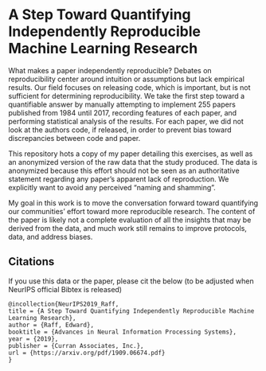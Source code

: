 # A Step Toward Quantifying Independently Reproducible Machine Learning Research

What makes a paper independently reproducible? Debates on reproducibility center around intuition or assumptions but lack empirical results. Our field focuses on releasing code, which is important, but is not sufficient for determining reproducibility. We take the first step toward a quantifiable answer by manually attempting to implement 255 papers published from 1984 until 2017, recording features of each paper, and performing statistical analysis of the results. For each paper, we did not look at the authors code, if released, in order to prevent bias toward discrepancies between code and paper.

This repository hots a copy of my paper detailing this exercises, as well as an anonymized version of the raw data that the study produced. The data is anonymized because this effort should not be seen as an authoritative statement regarding any paper’s apparent lack of reproduction. We explicitly want to avoid any perceived “naming and shamming”.

My goal in this work is to move the conversation forward toward quantifying our communities’ effort toward more reproducible research. The content of the paper is likely not a complete evaluation of all the insights that may be derived from the data, and much work still remains to improve protocols, data, and address biases. 


## Citations

If you use this data or the paper, please cit the below (to be adjusted when NeurIPS official Bibtex is released)

```
@incollection{NeurIPS2019_Raff,
title = {A Step Toward Quantifying Independently Reproducible Machine Learning Research},
author = {Raff, Edward},
booktitle = {Advances in Neural Information Processing Systems},
year = {2019},
publisher = {Curran Associates, Inc.},
url = {https://arxiv.org/pdf/1909.06674.pdf}
}
```
